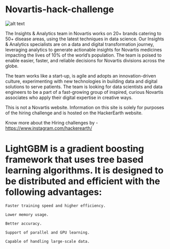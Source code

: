 # Novartis-hack-challenge

![alt text](https://img.etimg.com/thumb/width-640,height-480,imgsize-44702,resizemode-1,msid-74944569/novartis-scraps-sale-of-assets-including-covid-19-hopeful-to-indias-aurobindo.jpg)

The Insights & Analytics team in Novartis works on 20+ brands catering to 50+ disease areas, using the latest techniques in data science. Our Insights & Analytics specialists are on a data and digital transformation journey, leveraging analytics to generate actionable insights for Novartis medicines impacting the lives of 10% of the world’s population. The team is poised to enable easier, faster, and reliable decisions for Novartis divisions across the globe. 

The team works like a start-up, is agile and adopts an innovation-driven culture, experimenting with new technologies in building data and digital solutions to serve patients. The team is looking for data scientists and data engineers to be a part of a fast-growing group of inspired, curious Novartis associates who apply their digital expertise in creative ways.

This is not a Novartis website. Information on this site is solely for purposes of the hiring challenge and is hosted on the HackerEarth website.

Know more about the Hiring challenges by - https://www.instagram.com/hackerearth/


# LightGBM is a gradient boosting framework that uses tree based learning algorithms. It is designed to be distributed and efficient with the following advantages:

    Faster training speed and higher efficiency.

    Lower memory usage.

    Better accuracy.

    Support of parallel and GPU learning.

    Capable of handling large-scale data.

